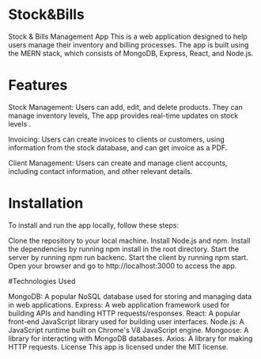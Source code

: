 # Stock&Bills
Stock & Bills Management App
This is a web application designed to help users manage their inventory and billing processes. The app is built using the MERN stack, which consists of MongoDB, Express, React, and Node.js.
# Features
Stock Management: Users can add, edit, and delete products. They can manage inventory levels, The app provides real-time updates on stock levels .

Invoicing: Users can create invoices to clients or customers, using information from the stock database, and can get invoice as a PDF. 

Client Management: Users can create and manage client accounts, including contact information, and other relevant details.

# Installation

To install and run the app locally, follow these steps:

Clone the repository to your local machine.
Install Node.js and npm.
Install the dependencies by running npm install in the root directory.
Start the server by running npm run backenc.
Start the client by running npm start.
Open your browser and go to http://localhost:3000 to access the app.

#Technologies Used

MongoDB: A popular NoSQL database used for storing and managing data in web applications.
Express: A web application framework used for building APIs and handling HTTP requests/responses.
React: A popular front-end JavaScript library used for building user interfaces.
Node.js: A JavaScript runtime built on Chrome's V8 JavaScript engine.
Mongoose: A library for interacting with MongoDB databases.
Axios: A library for making HTTP requests.
License
This app is licensed under the MIT license.
